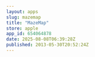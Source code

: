 ```yaml
---
layout: apps
slug: mazemap
title: "MazeMap"
store: apple
app_id: 654064878
date: 2025-08-08T06:39:28Z
published: 2013-05-30T20:52:24Z
---
```

